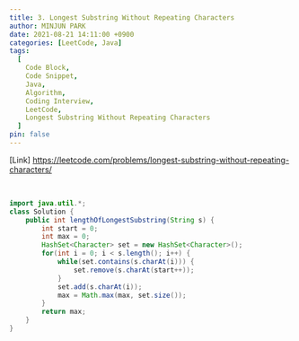 ```yaml
---
title: 3. Longest Substring Without Repeating Characters
author: MINJUN PARK
date: 2021-08-21 14:11:00 +0900
categories: [LeetCode, Java]
tags:
  [
    Code Block,
    Code Snippet,
    Java,
    Algorithm,
    Coding Interview,
    LeetCode,
    Longest Substring Without Repeating Characters
  ]
pin: false
---
```



<!-- ![image](https://user-images.githubusercontent.com/88752447/130301842-30ff5467-5bf1-4e27-aa5e-e938de539cee.png) -->

[Link] <https://leetcode.com/problems/longest-substring-without-repeating-characters/>

<br>

```java
import java.util.*;
class Solution {
    public int lengthOfLongestSubstring(String s) {
        int start = 0;
        int max = 0;
        HashSet<Character> set = new HashSet<Character>();
        for(int i = 0; i < s.length(); i++) {
            while(set.contains(s.charAt(i))) {
                set.remove(s.charAt(start++));
            }
            set.add(s.charAt(i));
            max = Math.max(max, set.size());
        }
        return max;
    }
}
```
